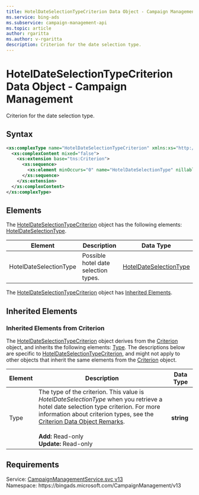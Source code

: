 ```yaml
---
title: HotelDateSelectionTypeCriterion Data Object - Campaign Management
ms.service: bing-ads
ms.subservice: campaign-management-api
ms.topic: article
author: rgaritta
ms.author: v-rgaritta
description: Criterion for the date selection type.
---
```

# HotelDateSelectionTypeCriterion Data Object - Campaign Management
Criterion for the date selection type.

## Syntax
```xml
<xs:complexType name="HotelDateSelectionTypeCriterion" xmlns:xs="http://www.w3.org/2001/XMLSchema">
  <xs:complexContent mixed="false">
    <xs:extension base="tns:Criterion">
      <xs:sequence>
        <xs:element minOccurs="0" name="HotelDateSelectionType" nillable="true" type="tns:HotelDateSelectionType" />
      </xs:sequence>
    </xs:extension>
  </xs:complexContent>
</xs:complexType>
```

## <a name="elements"></a>Elements

The [HotelDateSelectionTypeCriterion](hoteldateselectiontypecriterion.md) object has the following elements: [HotelDateSelectionType](#hoteldateselectiontype).

|Element|Description|Data Type|
|-----------|---------------|-------------|
|<a name="hoteldateselectiontype"></a>HotelDateSelectionType|Possible hotel date selection types.|[HotelDateSelectionType](hoteldateselectiontype.md)|

The [HotelDateSelectionTypeCriterion](hoteldateselectiontypecriterion.md) object has [Inherited Elements](#inheritedelements).

## <a name="inheritedelements"></a>Inherited Elements

### <a name="inheritedelementscriterion"></a>Inherited Elements from Criterion
The [HotelDateSelectionTypeCriterion](hoteldateselectiontypecriterion.md) object derives from the [Criterion](criterion.md) object, and inherits the following elements: [Type](#type). The descriptions below are specific to [HotelDateSelectionTypeCriterion](hoteldateselectiontypecriterion.md), and might not apply to other objects that inherit the same elements from the [Criterion](criterion.md) object.  

|Element|Description|Data Type|
|-----------|---------------|-------------|
|<a name="type"></a>Type|The type of the criterion. This value is *HotelDateSelectionType* when you retrieve a hotel date selection type criterion. For more information about criterion types, see the [Criterion Data Object Remarks](criterion.md#remarks).<br/><br/>**Add:** Read-only<br/>**Update:** Read-only|**string**|

## Requirements
Service: [CampaignManagementService.svc v13](https://campaign.api.bingads.microsoft.com/Api/Advertiser/CampaignManagement/v13/CampaignManagementService.svc)  
Namespace: https\://bingads.microsoft.com/CampaignManagement/v13  

